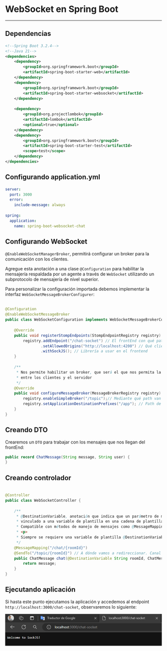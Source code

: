 # WebSocket en Spring Boot

--- 

## Dependencias

````xml
<!--Spring Boot 3.2.4-->
<!--Java 21-->
<dependencies>
    <dependency>
        <groupId>org.springframework.boot</groupId>
        <artifactId>spring-boot-starter-web</artifactId>
    </dependency>
    <dependency>
        <groupId>org.springframework.boot</groupId>
        <artifactId>spring-boot-starter-websocket</artifactId>
    </dependency>

    <dependency>
        <groupId>org.projectlombok</groupId>
        <artifactId>lombok</artifactId>
        <optional>true</optional>
    </dependency>
    <dependency>
        <groupId>org.springframework.boot</groupId>
        <artifactId>spring-boot-starter-test</artifactId>
        <scope>test</scope>
    </dependency>
</dependencies>
````

## Configurando application.yml

````yml
server:
  port: 3000
  error:
    include-message: always

spring:
  application:
    name: spring-boot-websocket-chat
````

## Configurando WebSocket

`@EnableWebSocketManagerBroker`, permitirá configurar un broker para la comunicación con los clientes.

Agregue esta anotación a una clase `@Configuration` para habilitar la mensajería respaldada por un agente a través de
`WebSocket` utilizando un subprotocolo de mensajería de nivel superior.

Para personalizar la configuración importada debemos implementar la interfaz `WebSocketMessageBrokerConfigurer`:

````java

@Configuration
@EnableWebSocketMessageBroker
public class WebSocketConfiguration implements WebSocketMessageBrokerConfigurer {

    @Override
    public void registerStompEndpoints(StompEndpointRegistry registry) {
        registry.addEndpoint("/chat-socket") // El frontEnd con qué path va a conectarse a mi servidor socket
                .setAllowedOrigins("http://localhost:4200") // Qué clientes pueden conectarse a este endpoint
                .withSockJS(); // Librería a usar en el frontend
    }

    /**
     * Nos permite habilitar un broker, que será el que nos permita la comunicación
     * entre los clientes y el servidor
     */
    @Override
    public void configureMessageBroker(MessageBrokerRegistry registry) {
        registry.enableSimpleBroker("/topic");// Mediante qué path van a ingresar a este broker
        registry.setApplicationDestinationPrefixes("/app"); // Path de destino de mensajes, por dónde la aplicación va a estar destinando los mensajes
    }
}
````

## Creando DTO

Crearemos un `DTO` para trabajar con los mensajes que nos llegan del frontEnd:

````java
public record ChatMessage(String message, String user) {
}
````

## Creando controlador

````java

@Controller
public class WebSocketController {

    /**
     * @DestinationVariable, anotación que indica que un parámetro de método debe estar
     * vinculado a una variable de plantilla en una cadena de plantilla de destino.
     * Compatible con métodos de manejo de mensajes como @MessageMapping.
     * <p>
     * Siempre se requiere una variable de plantilla @DestinationVariable.
     */
    @MessageMapping("/chat/{roomId}")
    @SendTo("/topic/{roomId}") // A dónde vamos a redireccionar. Canal de envío de los mensajes.
    public ChatMessage chat(@DestinationVariable String roomId, ChatMessage message) {
        return message;
    }
}
````

## Ejecutando aplicación

Si hasta este punto ejecutamos la aplicación y accedemos al endpoint `http://localhost:3000/chat-socket`, observaremos
lo siguiente:

![run application](./assets/01.run-application.png)